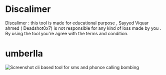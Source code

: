 # Discalimer 
Discalimer : this tool is made for educational purpose , Sayyed Viquar ahmed ( Deadshot0x7) is not responsible for any kind of loss made by you . 
By using the tool you're agree with the terms and condition.
# umberlla
![Screenshot](https://wallpaperaccess.com/full/452898.jpg)
cli based tool for sms and phonce calling bombing 
